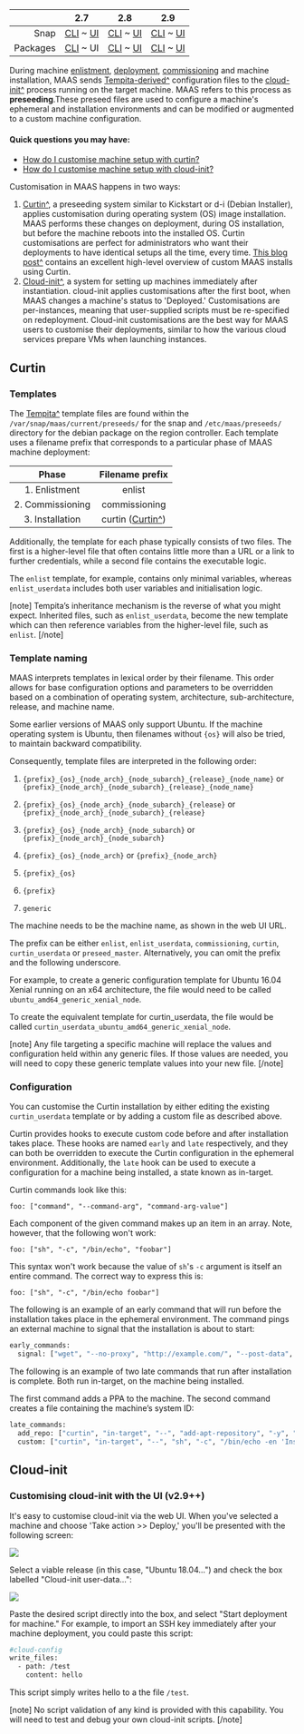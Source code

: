 <!-- deb-2-7-cli
||2.7|2.8|2.9|
|-----:|:-----:|:-----:|:-----:|
|Snap|[CLI](/t/custom-machine-setup-snap-2-7-cli/2586) ~ [UI](/t/custom-machine-setup-snap-2-7-ui/2587)|[CLI](/t/custom-machine-setup-snap-2-8-cli/2588) ~ [UI](/t/custom-machine-setup-snap-2-8-ui/2589)|[CLI](/t/custom-machine-setup-snap-2-9-cli/2590) ~ [UI](/t/custom-machine-setup-snap-2-9-ui/2591)|
|Packages|CLI ~ [UI](/t/custom-machine-setup-deb-2-7-ui/2593)|[CLI](/t/custom-machine-setup-deb-2-8-cli/2594) ~ [UI](/t/custom-machine-setup-deb-2-8-ui/2595)|[CLI](/t/custom-machine-setup-deb-2-9-cli/2596) ~ [UI](/t/custom-machine-setup-deb-2-9-ui/2597)|
 deb-2-7-cli -->

||2.7|2.8|2.9|
|-----:|:-----:|:-----:|:-----:|
|Snap|[CLI](/t/custom-machine-setup-snap-2-7-cli/2586) ~ [UI](/t/custom-machine-setup-snap-2-7-ui/2587)|[CLI](/t/custom-machine-setup-snap-2-8-cli/2588) ~ [UI](/t/custom-machine-setup-snap-2-8-ui/2589)|[CLI](/t/custom-machine-setup-snap-2-9-cli/2590) ~ [UI](/t/custom-machine-setup-snap-2-9-ui/2591)|
|Packages|[CLI](/t/custom-machine-setup-deb-2-7-cli/2592) ~ UI|[CLI](/t/custom-machine-setup-deb-2-8-cli/2594) ~ [UI](/t/custom-machine-setup-deb-2-8-ui/2595)|[CLI](/t/custom-machine-setup-deb-2-9-cli/2596) ~ [UI](/t/custom-machine-setup-deb-2-9-ui/2597)|

<!-- deb-2-8-cli
||2.7|2.8|2.9|
|-----:|:-----:|:-----:|:-----:|
|Snap|[CLI](/t/custom-machine-setup-snap-2-7-cli/2586) ~ [UI](/t/custom-machine-setup-snap-2-7-ui/2587)|[CLI](/t/custom-machine-setup-snap-2-8-cli/2588) ~ [UI](/t/custom-machine-setup-snap-2-8-ui/2589)|[CLI](/t/custom-machine-setup-snap-2-9-cli/2590) ~ [UI](/t/custom-machine-setup-snap-2-9-ui/2591)|
|Packages|[CLI](/t/custom-machine-setup-deb-2-7-cli/2592) ~ [UI](/t/custom-machine-setup-deb-2-7-ui/2593)|CLI ~ [UI](/t/custom-machine-setup-deb-2-8-ui/2595)|[CLI](/t/custom-machine-setup-deb-2-9-cli/2596) ~ [UI](/t/custom-machine-setup-deb-2-9-ui/2597)|
 deb-2-8-cli -->

<!-- deb-2-8-ui
||2.7|2.8|2.9|
|-----:|:-----:|:-----:|:-----:|
|Snap|[CLI](/t/custom-machine-setup-snap-2-7-cli/2586) ~ [UI](/t/custom-machine-setup-snap-2-7-ui/2587)|[CLI](/t/custom-machine-setup-snap-2-8-cli/2588) ~ [UI](/t/custom-machine-setup-snap-2-8-ui/2589)|[CLI](/t/custom-machine-setup-snap-2-9-cli/2590) ~ [UI](/t/custom-machine-setup-snap-2-9-ui/2591)|
|Packages|[CLI](/t/custom-machine-setup-deb-2-7-cli/2592) ~ [UI](/t/custom-machine-setup-deb-2-7-ui/2593)|[CLI](/t/custom-machine-setup-deb-2-8-cli/2594) ~ UI|[CLI](/t/custom-machine-setup-deb-2-9-cli/2596) ~ [UI](/t/custom-machine-setup-deb-2-9-ui/2597)|
 deb-2-8-ui -->

<!-- deb-2-9-cli
||2.7|2.8|2.9|
|-----:|:-----:|:-----:|:-----:|
|Snap|[CLI](/t/custom-machine-setup-snap-2-7-cli/2586) ~ [UI](/t/custom-machine-setup-snap-2-7-ui/2587)|[CLI](/t/custom-machine-setup-snap-2-8-cli/2588) ~ [UI](/t/custom-machine-setup-snap-2-8-ui/2589)|[CLI](/t/custom-machine-setup-snap-2-9-cli/2590) ~ [UI](/t/custom-machine-setup-snap-2-9-ui/2591)|
|Packages|[CLI](/t/custom-machine-setup-deb-2-7-cli/2592) ~ [UI](/t/custom-machine-setup-deb-2-7-ui/2593)|[CLI](/t/custom-machine-setup-deb-2-8-cli/2594) ~ [UI](/t/custom-machine-setup-deb-2-8-ui/2595)|CLI ~ [UI](/t/custom-machine-setup-deb-2-9-ui/2597)|
 deb-2-9-cli -->

<!-- deb-2-9-ui
||2.7|2.8|2.9|
|-----:|:-----:|:-----:|:-----:|
|Snap|[CLI](/t/custom-machine-setup-snap-2-7-cli/2586) ~ [UI](/t/custom-machine-setup-snap-2-7-ui/2587)|[CLI](/t/custom-machine-setup-snap-2-8-cli/2588) ~ [UI](/t/custom-machine-setup-snap-2-8-ui/2589)|[CLI](/t/custom-machine-setup-snap-2-9-cli/2590) ~ [UI](/t/custom-machine-setup-snap-2-9-ui/2591)|
|Packages|[CLI](/t/custom-machine-setup-deb-2-7-cli/2592) ~ [UI](/t/custom-machine-setup-deb-2-7-ui/2593)|[CLI](/t/custom-machine-setup-deb-2-8-cli/2594) ~ [UI](/t/custom-machine-setup-deb-2-8-ui/2595)|[CLI](/t/custom-machine-setup-deb-2-9-cli/2596) ~ UI|
 deb-2-9-ui -->

<!-- snap-2-7-cli
||2.7|2.8|2.9|
|-----:|:-----:|:-----:|:-----:|
|Snap|CLI ~ [UI](/t/custom-machine-setup-snap-2-7-ui/2587)|[CLI](/t/custom-machine-setup-snap-2-8-cli/2588) ~ [UI](/t/custom-machine-setup-snap-2-8-ui/2589)|[CLI](/t/custom-machine-setup-snap-2-9-cli/2590) ~ [UI](/t/custom-machine-setup-snap-2-9-ui/2591)|
|Packages|[CLI](/t/custom-machine-setup-deb-2-7-cli/2592) ~ [UI](/t/custom-machine-setup-deb-2-7-ui/2593)|[CLI](/t/custom-machine-setup-deb-2-8-cli/2594) ~ [UI](/t/custom-machine-setup-deb-2-8-ui/2595)|[CLI](/t/custom-machine-setup-deb-2-9-cli/2596) ~ [UI](/t/custom-machine-setup-deb-2-9-ui/2597)|
 snap-2-7-cli -->

<!-- snap-2-7-ui
||2.7|2.8|2.9|
|-----:|:-----:|:-----:|:-----:|
|Snap|[CLI](/t/custom-machine-setup-snap-2-7-cli/2586) ~ UI|[CLI](/t/custom-machine-setup-snap-2-8-cli/2588) ~ [UI](/t/custom-machine-setup-snap-2-8-ui/2589)|[CLI](/t/custom-machine-setup-snap-2-9-cli/2590) ~ [UI](/t/custom-machine-setup-snap-2-9-ui/2591)|
|Packages|[CLI](/t/custom-machine-setup-deb-2-7-cli/2592) ~ [UI](/t/custom-machine-setup-deb-2-7-ui/2593)|[CLI](/t/custom-machine-setup-deb-2-8-cli/2594) ~ [UI](/t/custom-machine-setup-deb-2-8-ui/2595)|[CLI](/t/custom-machine-setup-deb-2-9-cli/2596) ~ [UI](/t/custom-machine-setup-deb-2-9-ui/2597)|
 snap-2-7-ui -->

<!-- snap-2-8-cli
||2.7|2.8|2.9|
|-----:|:-----:|:-----:|:-----:|
|Snap|[CLI](/t/custom-machine-setup-snap-2-7-cli/2586) ~ [UI](/t/custom-machine-setup-snap-2-7-ui/2587)|CLI ~ [UI](/t/custom-machine-setup-snap-2-8-ui/2589)|[CLI](/t/custom-machine-setup-snap-2-9-cli/2590) ~ [UI](/t/custom-machine-setup-snap-2-9-ui/2591)|
|Packages|[CLI](/t/custom-machine-setup-deb-2-7-cli/2592) ~ [UI](/t/custom-machine-setup-deb-2-7-ui/2593)|[CLI](/t/custom-machine-setup-deb-2-8-cli/2594) ~ [UI](/t/custom-machine-setup-deb-2-8-ui/2595)|[CLI](/t/custom-machine-setup-deb-2-9-cli/2596) ~ [UI](/t/custom-machine-setup-deb-2-9-ui/2597)|
 snap-2-8-cli -->

<!-- snap-2-8-ui
||2.7|2.8|2.9|
|-----:|:-----:|:-----:|:-----:|
|Snap|[CLI](/t/custom-machine-setup-snap-2-7-cli/2586) ~ [UI](/t/custom-machine-setup-snap-2-7-ui/2587)|[CLI](/t/custom-machine-setup-snap-2-8-cli/2588) ~ UI|[CLI](/t/custom-machine-setup-snap-2-9-cli/2590) ~ [UI](/t/custom-machine-setup-snap-2-9-ui/2591)|
|Packages|[CLI](/t/custom-machine-setup-deb-2-7-cli/2592) ~ [UI](/t/custom-machine-setup-deb-2-7-ui/2593)|[CLI](/t/custom-machine-setup-deb-2-8-cli/2594) ~ [UI](/t/custom-machine-setup-deb-2-8-ui/2595)|[CLI](/t/custom-machine-setup-deb-2-9-cli/2596) ~ [UI](/t/custom-machine-setup-deb-2-9-ui/2597)|
 snap-2-8-ui -->

<!-- snap-2-9-cli
||2.7|2.8|2.9|
|-----:|:-----:|:-----:|:-----:|
|Snap|[CLI](/t/custom-machine-setup-snap-2-7-cli/2586) ~ [UI](/t/custom-machine-setup-snap-2-7-ui/2587)|[CLI](/t/custom-machine-setup-snap-2-8-cli/2588) ~ [UI](/t/custom-machine-setup-snap-2-8-ui/2589)|CLI ~ [UI](/t/custom-machine-setup-snap-2-9-ui/2591)|
|Packages|[CLI](/t/custom-machine-setup-deb-2-7-cli/2592) ~ [UI](/t/custom-machine-setup-deb-2-7-ui/2593)|[CLI](/t/custom-machine-setup-deb-2-8-cli/2594) ~ [UI](/t/custom-machine-setup-deb-2-8-ui/2595)|[CLI](/t/custom-machine-setup-deb-2-9-cli/2596) ~ [UI](/t/custom-machine-setup-deb-2-9-ui/2597)|
 snap-2-9-cli -->

<!-- snap-2-9-ui
||2.7|2.8|2.9|
|-----:|:-----:|:-----:|:-----:|
|Snap|[CLI](/t/custom-machine-setup-snap-2-7-cli/2586) ~ [UI](/t/custom-machine-setup-snap-2-7-ui/2587)|[CLI](/t/custom-machine-setup-snap-2-8-cli/2588) ~ [UI](/t/custom-machine-setup-snap-2-8-ui/2589)|[CLI](/t/custom-machine-setup-snap-2-9-cli/2590) ~ UI|
|Packages|[CLI](/t/custom-machine-setup-deb-2-7-cli/2592) ~ [UI](/t/custom-machine-setup-deb-2-7-ui/2593)|[CLI](/t/custom-machine-setup-deb-2-8-cli/2594) ~ [UI](/t/custom-machine-setup-deb-2-8-ui/2595)|[CLI](/t/custom-machine-setup-deb-2-9-cli/2596) ~ [UI](/t/custom-machine-setup-deb-2-9-ui/2597)|
 snap-2-9-ui -->

<!-- deb-2-7-cli
During machine [enlistment](/t/add-machines/2280#heading--enlistment), [deployment](/t/deploy-machines/2604), [commissioning](/t/commission-machines/2472) and machine installation, MAAS sends [Tempita-derived^](https://raw.githubusercontent.com/ravenac95/tempita/master/docs/index.txt) configuration files to the [cloud-init^](https://launchpad.net/cloud-init) process running on the target machine. MAAS refers to this process as **preseeding**.These preseed files are used to configure a machine's ephemeral and installation environments and can be modified or augmented to a custom machine configuration.
 deb-2-7-cli -->

During machine [enlistment](/t/add-machines/2281#heading--enlistment), [deployment](/t/deploy-machines/2605), [commissioning](/t/commission-machines/2473) and machine installation, MAAS sends [Tempita-derived^](https://raw.githubusercontent.com/ravenac95/tempita/master/docs/index.txt) configuration files to the [cloud-init^](https://launchpad.net/cloud-init) process running on the target machine. MAAS refers to this process as **preseeding**.These preseed files are used to configure a machine's ephemeral and installation environments and can be modified or augmented to a custom machine configuration.

<!-- deb-2-8-cli
During machine [enlistment](/t/add-machines/2282#heading--enlistment), [deployment](/t/deploy-machines/2606), [commissioning](/t/commission-machines/2474) and machine installation, MAAS sends [Tempita-derived^](https://raw.githubusercontent.com/ravenac95/tempita/master/docs/index.txt) configuration files to the [cloud-init^](https://launchpad.net/cloud-init) process running on the target machine. MAAS refers to this process as **preseeding**.These preseed files are used to configure a machine's ephemeral and installation environments and can be modified or augmented to a custom machine configuration.
 deb-2-8-cli -->

<!-- deb-2-8-ui
During machine [enlistment](/t/add-machines/2283#heading--enlistment), [deployment](/t/deploy-machines/2607), [commissioning](/t/commission-machines/2475) and machine installation, MAAS sends [Tempita-derived^](https://raw.githubusercontent.com/ravenac95/tempita/master/docs/index.txt) configuration files to the [cloud-init^](https://launchpad.net/cloud-init) process running on the target machine. MAAS refers to this process as **preseeding**.These preseed files are used to configure a machine's ephemeral and installation environments and can be modified or augmented to a custom machine configuration.
 deb-2-8-ui -->

<!-- deb-2-9-cli
During machine [enlistment](/t/add-machines/2284#heading--enlistment), [deployment](/t/deploy-machines/2608), [commissioning](/t/commission-machines/2476) and machine installation, MAAS sends [Tempita-derived^](https://raw.githubusercontent.com/ravenac95/tempita/master/docs/index.txt) configuration files to the [cloud-init^](https://launchpad.net/cloud-init) process running on the target machine. MAAS refers to this process as **preseeding**.These preseed files are used to configure a machine's ephemeral and installation environments and can be modified or augmented to a custom machine configuration.
 deb-2-9-cli -->

<!-- deb-2-9-ui
During machine [enlistment](/t/add-machines/2285#heading--enlistment), [deployment](/t/deploy-machines/2609), [commissioning](/t/commission-machines/2477) and machine installation, MAAS sends [Tempita-derived^](https://raw.githubusercontent.com/ravenac95/tempita/master/docs/index.txt) configuration files to the [cloud-init^](https://launchpad.net/cloud-init) process running on the target machine. MAAS refers to this process as **preseeding**.These preseed files are used to configure a machine's ephemeral and installation environments and can be modified or augmented to a custom machine configuration.
 deb-2-9-ui -->

<!-- snap-2-7-cli
During machine [enlistment](/t/add-machines/2274#heading--enlistment), [deployment](/t/deploy-machines/2598), [commissioning](/t/commission-machines/2466) and machine installation, MAAS sends [Tempita-derived^](https://raw.githubusercontent.com/ravenac95/tempita/master/docs/index.txt) configuration files to the [cloud-init^](https://launchpad.net/cloud-init) process running on the target machine. MAAS refers to this process as **preseeding**.These preseed files are used to configure a machine's ephemeral and installation environments and can be modified or augmented to a custom machine configuration.
 snap-2-7-cli -->

<!-- snap-2-7-ui
During machine [enlistment](/t/add-machines/2275#heading--enlistment), [deployment](/t/deploy-machines/2599), [commissioning](/t/commission-machines/2467) and machine installation, MAAS sends [Tempita-derived^](https://raw.githubusercontent.com/ravenac95/tempita/master/docs/index.txt) configuration files to the [cloud-init^](https://launchpad.net/cloud-init) process running on the target machine. MAAS refers to this process as **preseeding**.These preseed files are used to configure a machine's ephemeral and installation environments and can be modified or augmented to a custom machine configuration.
 snap-2-7-ui -->

<!-- snap-2-8-cli
During machine [enlistment](/t/add-machines/2276#heading--enlistment), [deployment](/t/deploy-machines/2600), [commissioning](/t/commission-machines/2468) and machine installation, MAAS sends [Tempita-derived^](https://raw.githubusercontent.com/ravenac95/tempita/master/docs/index.txt) configuration files to the [cloud-init^](https://launchpad.net/cloud-init) process running on the target machine. MAAS refers to this process as **preseeding**.These preseed files are used to configure a machine's ephemeral and installation environments and can be modified or augmented to a custom machine configuration.
 snap-2-8-cli -->

<!-- snap-2-8-ui
During machine [enlistment](/t/add-machines/2277#heading--enlistment), [deployment](/t/deploy-machines/2601), [commissioning](/t/commission-machines/2469) and machine installation, MAAS sends [Tempita-derived^](https://raw.githubusercontent.com/ravenac95/tempita/master/docs/index.txt) configuration files to the [cloud-init^](https://launchpad.net/cloud-init) process running on the target machine. MAAS refers to this process as **preseeding**.These preseed files are used to configure a machine's ephemeral and installation environments and can be modified or augmented to a custom machine configuration.
 snap-2-8-ui -->

<!-- snap-2-9-cli
During machine [enlistment](/t/add-machines/2278#heading--enlistment), [deployment](/t/deploy-machines/2602), [commissioning](/t/commission-machines/2470) and machine installation, MAAS sends [Tempita-derived^](https://raw.githubusercontent.com/ravenac95/tempita/master/docs/index.txt) configuration files to the [cloud-init^](https://launchpad.net/cloud-init) process running on the target machine. MAAS refers to this process as **preseeding**.These preseed files are used to configure a machine's ephemeral and installation environments and can be modified or augmented to a custom machine configuration.
 snap-2-9-cli -->

<!-- snap-2-9-ui
During machine [enlistment](/t/add-machines/2279#heading--enlistment), [deployment](/t/deploy-machines/2603), [commissioning](/t/commission-machines/2471) and machine installation, MAAS sends [Tempita-derived^](https://raw.githubusercontent.com/ravenac95/tempita/master/docs/index.txt) configuration files to the [cloud-init^](https://launchpad.net/cloud-init) process running on the target machine. MAAS refers to this process as **preseeding**.These preseed files are used to configure a machine's ephemeral and installation environments and can be modified or augmented to a custom machine configuration.
 snap-2-9-ui -->

#### Quick questions you may have:

* [How do I customise machine setup with curtin?](#heading--curtin)
* [How do I customise machine setup with cloud-init?](#heading--cloud-init)

Customisation in MAAS happens in two ways:

1.  [Curtin^](https://launchpad.net/curtin), a preseeding system similar to Kickstart or d-i (Debian Installer), applies customisation during operating system (OS) image installation. MAAS performs these changes on deployment, during OS installation, but before the machine reboots into the installed OS. Curtin customisations are perfect for administrators who want their deployments to have identical setups all the time, every time. [This blog post^](https://blog.ubuntu.com/2017/06/02/customising-maas-installs) contains an excellent high-level overview of custom MAAS installs using Curtin.
2.  [Cloud-init^](https://launchpad.net/cloud-init), a system for setting up machines immediately after instantiation. cloud-init applies customisations after the first boot, when MAAS changes a machine's status to 'Deployed.' Customisations are per-instances, meaning that user-supplied scripts must be re-specified on redeployment. Cloud-init customisations are the best way for MAAS users to customise their deployments, similar to how the various cloud services prepare VMs when launching instances.

<h2 id="heading--curtin">Curtin</h2>

<h3 id="heading--templates">Templates</h3>

The [Tempita^](https://raw.githubusercontent.com/ravenac95/tempita/master/docs/index.txt) template files are found within the `/var/snap/maas/current/preseeds/` for the snap and `/etc/maas/preseeds/` directory for the debian package on the region controller. Each template uses a filename prefix that corresponds to a particular phase of MAAS machine deployment:

|       Phase       |                 Filename prefix                 |
|:-----------------:|:-----------------------------------------------:|
|   1\. Enlistment  |                      enlist                     |
| 2\. Commissioning |                  commissioning                  |
|  3\. Installation | curtin ([Curtin^](https://launchpad.net/curtin)) |

Additionally, the template for each phase typically consists of two files. The first is a higher-level file that often contains little more than a URL or a link to further credentials, while a second file contains the executable logic.

The `enlist` template, for example, contains only minimal variables, whereas `enlist_userdata` includes both user variables and initialisation logic.

[note]
Tempita’s inheritance mechanism is the reverse of what you might expect. Inherited files, such as `enlist_userdata`, become the new template which can then reference variables from the higher-level file, such as `enlist`.
[/note]

<h3 id="heading--template-naming">Template naming</h3>

MAAS interprets templates in lexical order by their filename.  This order allows for base configuration options and parameters to be overridden based on a combination of operating system, architecture, sub-architecture, release, and machine name.

Some earlier versions of MAAS only support Ubuntu. If the machine operating system is Ubuntu, then filenames without `{os}` will also be tried, to maintain backward compatibility.

Consequently, template files are interpreted in the following order:

1.  `{prefix}_{os}_{node_arch}_{node_subarch}_{release}_{node_name}` or `{prefix}_{node_arch}_{node_subarch}_{release}_{node_name}`

2.  `{prefix}_{os}_{node_arch}_{node_subarch}_{release}` or `{prefix}_{node_arch}_{node_subarch}_{release}`

3.  `{prefix}_{os}_{node_arch}_{node_subarch}` or `{prefix}_{node_arch}_{node_subarch}`

4.  `{prefix}_{os}_{node_arch}` or `{prefix}_{node_arch}`

5.  `{prefix}_{os}`

6.  `{prefix}`

7.  `generic`

The machine needs to be the machine name, as shown in the web UI URL.

The prefix can be either `enlist`, `enlist_userdata`, `commissioning`, `curtin`, `curtin_userdata` or `preseed_master`. Alternatively, you can omit the prefix and the following underscore.

For example, to create a generic configuration template for Ubuntu 16.04 Xenial running on an x64 architecture, the file would need to be called `ubuntu_amd64_generic_xenial_node`.

To create the equivalent template for curtin_userdata, the file would be called `curtin_userdata_ubuntu_amd64_generic_xenial_node`.

[note]
Any file targeting a specific machine will replace the values and configuration held within any generic files. If those values are needed, you will need to copy these generic template values into your new file.
[/note]

<h3 id="heading--configuration">Configuration</h3>

You can customise the Curtin installation by either editing the existing `curtin_userdata` template or by adding a custom file as described above.

Curtin provides hooks to execute custom code before and after installation takes place. These hooks are named `early` and `late` respectively, and they can both be overridden to execute the Curtin configuration in the ephemeral environment. Additionally, the `late` hook can be used to execute a configuration for a machine being installed, a state known as in-target.

Curtin commands look like this:

    foo: ["command", "--command-arg", "command-arg-value"]

Each component of the given command makes up an item in an array. Note, however, that the following won't work:

    foo: ["sh", "-c", "/bin/echo", "foobar"]

This syntax won't work because the value of `sh`'s `-c` argument is itself an entire command. The correct way to express this is:

    foo: ["sh", "-c", "/bin/echo foobar"]

The following is an example of an early command that will run before the installation takes place in the ephemeral environment. The command pings an external machine to signal that the installation is about to start:

``` bash
early_commands:
  signal: ["wget", "--no-proxy", "http://example.com/", "--post-data", "system_id=&signal=starting_install", "-O", "/dev/null"]
```

The following is an example of two late commands that run after installation is complete. Both run in-target, on the machine being installed.

The first command adds a PPA to the machine. The second command creates a file containing the machine’s system ID:

``` bash
late_commands:
  add_repo: ["curtin", "in-target", "--", "add-apt-repository", "-y", "ppa:my/ppa"]
  custom: ["curtin", "in-target", "--", "sh", "-c", "/bin/echo -en 'Installed ' > /tmp/maas_system_id"]
```

<h2 id="heading--cloud-init">Cloud-init</h2>

<!-- snap-2-7-cli snap-2-8-cli snap-2-9-cli deb-2-7-cli deb-2-8-cli deb-2-9-cli
Using cloud-init to customise a machine after deployment is relatively easy. If you're not familiar with the MAAS command-line interface (CLI), start by reviewing the [MAAS CLI](/t/maas-cli/802) page.

After you're logged in, use the following command to deploy a machine with a custom script you've written:

    maas $PROFILE machine deploy $SYSTEM_ID user_data=<base-64-encoded-script>

-   `$PROFILE`: Your MAAS login. E.g. `admin`
-   `$SYSTEM_ID`: The machine's [system ID](/t/common-cli-tasks/794#heading--determine-a-node-system-id).
-   `<base-64-encoded-script>`: A base-64 encoded copy of your customisation script. See below for an example.

E.g.:

Suppose you would like to import an SSH key immediately after your machine deployment. You might use this script, called `import_key.sh`:

``` bash
#!/bin/bash
(
echo === $date ===
ssh-import-id foobar_user
) | tee /ssh-key-import.log
```

This script echos the date in addition to the output of the `ssh-import-key` command. It also adds that output to a file, `/ssh-key-import.log`.

Base-64 encoding is required because the MAAS command-line interacts with the MAAS API, and base-64 encoding allows MAAS to send the script inside a POST HTTP command.

Use the `base64` command to output a base-64 encoded version of your script:

    base64 -w0 ./import_key.sh

Putting it together:

    maas $PROFILE machine deploy $SYSTEM_ID user_data=$(base64 -w0 ./import_key.sh)

After MAAS deploys the machine, you'll find `/ssh-key-import.log` on the machine you deployed.
 snap-2-7-cli snap-2-8-cli snap-2-9-cli deb-2-7-cli deb-2-8-cli deb-2-9-cli -->

<h3 id="heading--cloud-init-ui">Customising cloud-init with the UI (v2.9++)</h3>

It's easy to customise cloud-init via the web UI.  When you've selected a machine and choose 'Take action >> Deploy,' you'll be presented with the following screen:

<a href="https://discourse.maas.io/uploads/default/original/1X/4cb95189de94d0f478ac899c05fbdbe038607f14.jpeg"><img src="https://discourse.maas.io/uploads/default/original/1X/4cb95189de94d0f478ac899c05fbdbe038607f14.jpeg"></a>

Select a viable release (in this case, "Ubuntu 18.04...") and check the box labelled "Cloud-init user-data...":

<a href="https://discourse.maas.io/uploads/default/original/1X/12d98a2c14671c02ef61a5e87c1eda19956b0afb.jpeg"><img src="https://discourse.maas.io/uploads/default/original/1X/12d98a2c14671c02ef61a5e87c1eda19956b0afb.jpeg"></a>

Paste the desired script directly into the box, and select "Start deployment for machine."  For example, to import an SSH key immediately after your machine deployment, you could paste this script:

``` bash
#cloud-config
write_files:
  - path: /test
    content: hello
```

This script simply writes hello to a the file `/test`.

[note]
No script validation of any kind is provided with this capability.  You will need to test and debug your own cloud-init scripts.
[/note]